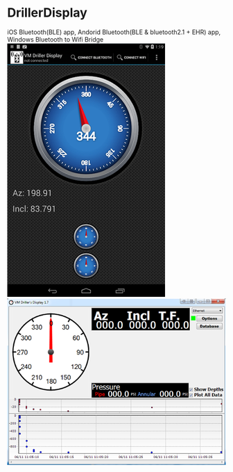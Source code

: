 DrillerDisplay
==============

iOS Bluetooth(BLE) app, Andorid Bluetooth(BLE &amp; bluetooth2.1 + EHR) app, Windows Bluetooth to Wifi Bridge
![Android Screen](/ScreenShots/android.png "Android Screen")
![Windows Screen](/ScreenShots/windows.png "Windows Screen")
